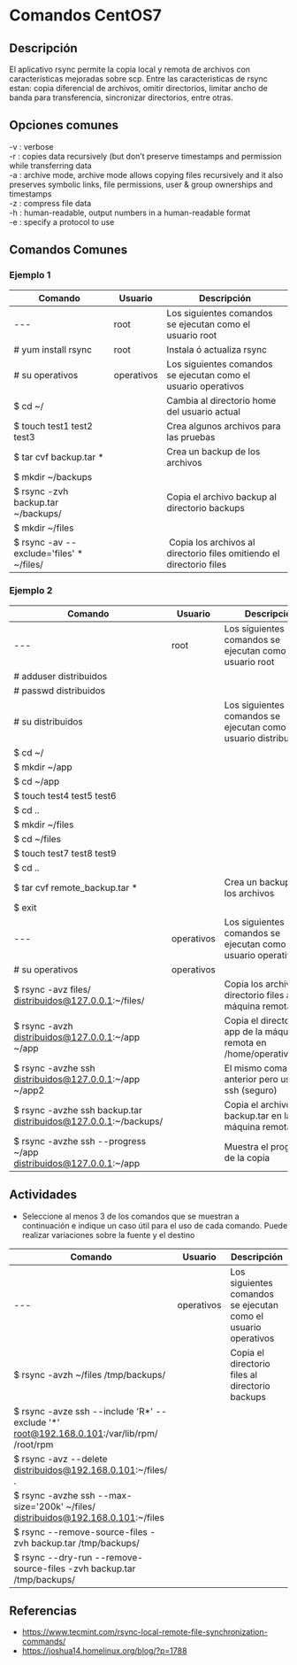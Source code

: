 # Comandos CentOS7

## Descripción
El aplicativo rsync permite la copia local y remota de archivos con características mejoradas sobre scp.
Entre las caracteristicas de rsync estan: copia diferencial de archivos, omitir directorios, limitar ancho de banda para transferencia, sincronizar directorios, entre otras.

## Opciones comunes

-v : verbose  
-r : copies data recursively (but don’t preserve timestamps and permission while transferring data  
-a : archive mode, archive mode allows copying files recursively and it also preserves symbolic links, file permissions, user & group ownerships and timestamps  
-z : compress file data  
-h : human-readable, output numbers in a human-readable format  
-e : specify a protocol to use

## Comandos Comunes

### Ejemplo 1

| Comando   | Usuario | Descripción   |
|------|------|------|
| --- | root | Los siguientes comandos se ejecutan como el usuario root |
| # yum install rsync | root | Instala ó actualiza rsync |
| # su operativos | operativos | Los siguientes comandos se ejecutan como el usuario operativos |
| $ cd ~/ | | Cambia al directorio home del usuario actual |
| $ touch test1 test2 test3 | | Crea algunos archivos para las pruebas |
| $ tar cvf backup.tar * | | Crea un backup de los archivos |
| $ mkdir ~/backups | | |
| $ rsync -zvh backup.tar ~/backups/  |  | Copia el archivo backup al directorio backups |
| $ mkdir ~/files | | |
| $ rsync -av --exclude='files' * ~/files/ | | Copia los archivos al directorio files omitiendo el directorio files |

### Ejemplo 2

| Comando   | Usuario | Descripción   |
|------|------|------|
| --- | root | Los siguientes comandos se ejecutan como el usuario root |
| # adduser distribuidos | | |
| # passwd distribuidos | | |
| # su distribuidos | | Los siguientes comandos se ejecutan como el usuario distribuidos |
| $ cd ~/ | | |
| $ mkdir ~/app | | |
| $ cd ~/app | | |
| $ touch test4 test5 test6 | | |
| $ cd .. | | |
| $ mkdir ~/files | | |
| $ cd ~/files | | |
| $ touch test7 test8 test9 | | |
| $ cd .. | | |
| $ tar cvf remote_backup.tar * | | Crea un backup de los archivos |
| $ exit | | |
| --- | operativos | Los siguientes comandos se ejecutan como el usuario operativos |
| # su operativos | operativos | |
| $ rsync -avz files/ distribuidos@127.0.0.1:~/files/ |  | Copia los archivos del directorio files a la máquina remota |
| $ rsync -avzh distribuidos@127.0.0.1:~/app ~/app | | Copia el directorio app de la máquina remota en /home/operativos/app |
| $ rsync -avzhe ssh distribuidos@127.0.0.1:~/app ~/app2 |  | El mismo comando anterior pero usando ssh (seguro) |
| $ rsync -avzhe ssh backup.tar distribuidos@127.0.0.1:~/backups/ |  | Copia el archivo backup.tar en la máquina remota |
| $ rsync -avzhe ssh --progress ~/app distribuidos@127.0.0.1:~/app |  | Muestra el progreso de la copia |

## Actividades
* Seleccione al menos 3 de los comandos que se muestran a continuación e indique un caso útil para
el uso de cada comando. Puede realizar variaciones sobre la fuente y el destino

| Comando   | Usuario | Descripción   |
|------|------|------|
| --- | operativos | Los siguientes comandos se ejecutan como el usuario operativos |
| $ rsync -avzh ~/files /tmp/backups/ |  | Copia el directorio files al directorio backups |
| $ rsync -avze ssh --include 'R*' --exclude '*' root@192.168.0.101:/var/lib/rpm/ /root/rpm |  |  |
| $ rsync -avz --delete distribuidos@192.168.0.101:~/files/ . | | |
| $ rsync -avzhe ssh --max-size='200k' ~/files/ distribuidos@192.168.0.101:~/files | | |
| $ rsync --remove-source-files -zvh backup.tar /tmp/backups/ | | |
| $ rsync --dry-run --remove-source-files -zvh backup.tar /tmp/backups/ | | |

## Referencias
* https://www.tecmint.com/rsync-local-remote-file-synchronization-commands/
* https://joshua14.homelinux.org/blog/?p=1788

